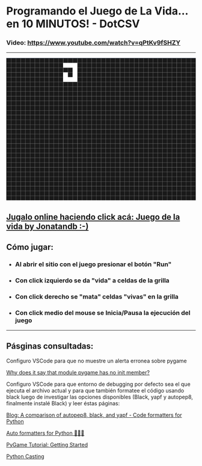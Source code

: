 # Programando el Juego de La Vida... en 10 MINUTOS! - DotCSV

### Video: <a href="https://www.youtube.com/watch?v=qPtKv9fSHZY" target="_blank">https://www.youtube.com/watch?v=qPtKv9fSHZY</a>

---

<p align="center">
    <a href="https://github.com/Jonatandb/DotCSV-Juego-de-la-vida">
        <img src="Juego_de_la_vida_Jonatandb.gif" alt="Juego de la vida | Versión Jonatandb"/>
    </a>
</p>

## <a href="https://repl.it/@Jonatandb/DotCSV-Juego-de-la-vida-Jonatandb" target="_blank">Jugalo online haciendo click acá: Juego de la vida by Jonatandb :-)</a>

## Cómo jugar:

- ### Al abrir el sitio con el juego presionar el botón "Run"

- ### Con click izquierdo se da "vida" a celdas de la grilla

- ### Con click derecho se "mata" celdas "vivas" en la grilla

- ### Con click medio del mouse se Inicia/Pausa la ejecución del juego

---

## Pásginas consultadas:

Configuro VSCode para que no muestre un alerta erronea sobre pygame

<a href="https://stackoverflow.com/questions/50569453/why-does-it-say-that-module-pygame-has-no-init-member" target="_blank">Why does it say that module pygame has no init member?</a>

Configuro VSCode para que entorno de debugging por defecto sea el que ejecuta el archivo actual y para que también formatee el código usando black luego de investigar las opciones disponibles (Black, yapf y autopep8, finalmente instalé Black) y leer éstas páginas:

<a href="https://www.reddit.com/r/Python/comments/8oqy03/blog_a_comparison_of_autopep8_black_and_yapf_code/" target="_blank">Blog: A comparison of autopep8, black, and yapf - Code formatters for Python</a>

<a href="https://medium.com/3yourmind/auto-formatters-for-python-8925065f9505" target="_blank">Auto formatters for Python 👨‍💻🤖</a>

<a href="https://nerdparadise.com/programming/pygame/part1" target="_blank">PyGame Tutorial: Getting Started</a>

<a href="https://www.w3schools.com/python/python_casting.asp" target="_blank">Python Casting</a>
